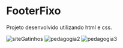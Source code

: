 # FooterFixo
Projeto desenvolvido utilizando html e css.

![siteGatinhos](https://user-images.githubusercontent.com/43080297/189465328-3f81a67b-81b7-4349-ad20-d925211b7471.JPG)
![pedagogia2](https://user-images.githubusercontent.com/43080297/189506324-4648662d-d39c-4780-bcde-ab7220730c03.JPG)
![pedagogia3](https://user-images.githubusercontent.com/43080297/189506329-2d9d5672-f92d-4b30-a4ad-3735b258bccb.JPG)
